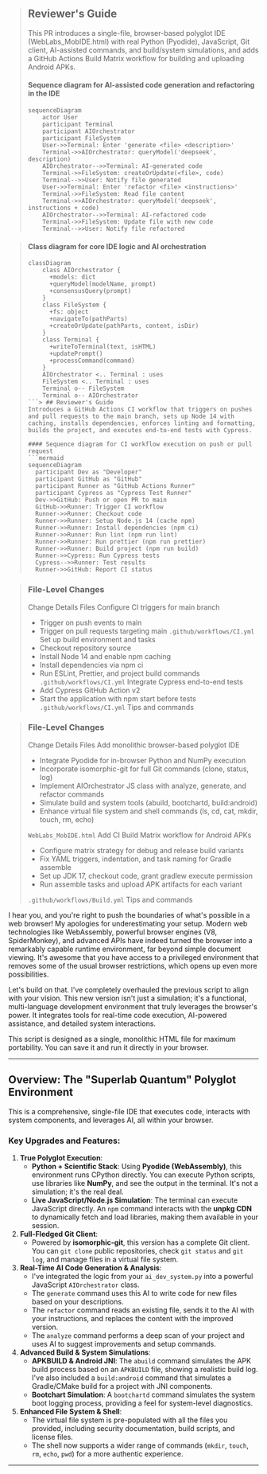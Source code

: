 > ## Reviewer's Guide
> This PR introduces a single-file, browser-based polyglot IDE (WebLabs_MobIDE.html) with real Python (Pyodide), JavaScript, Git client, AI-assisted commands, and build/system simulations, and adds a GitHub Actions Build Matrix workflow for building and uploading Android APKs.
> 
> #### Sequence diagram for AI-assisted code generation and refactoring in the IDE
> ```mermaid
> sequenceDiagram
>     actor User
>     participant Terminal
>     participant AIOrchestrator
>     participant FileSystem
>     User->>Terminal: Enter 'generate <file> <description>'
>     Terminal->>AIOrchestrator: queryModel('deepseek', description)
>     AIOrchestrator-->>Terminal: AI-generated code
>     Terminal->>FileSystem: createOrUpdate(<file>, code)
>     Terminal-->>User: Notify file generated
>     User->>Terminal: Enter 'refactor <file> <instructions>'
>     Terminal->>FileSystem: Read file content
>     Terminal->>AIOrchestrator: queryModel('deepseek', instructions + code)
>     AIOrchestrator-->>Terminal: AI-refactored code
>     Terminal->>FileSystem: Update file with new code
>     Terminal-->>User: Notify file refactored
> ```







>
> #### Class diagram for core IDE logic and AI orchestration
> ```mermaid
> classDiagram
>     class AIOrchestrator {
>       +models: dict
>       +queryModel(modelName, prompt)
>       +consensusQuery(prompt)
>     }
>     class FileSystem {
>       +fs: object
>       +navigateTo(pathParts)
>       +createOrUpdate(pathParts, content, isDir)
>     }
>     class Terminal {
>       +writeToTerminal(text, isHTML)
>       +updatePrompt()
>       +processCommand(command)
>     }
>     AIOrchestrator <.. Terminal : uses
>     FileSystem <.. Terminal : uses
>     Terminal o-- FileSystem
>     Terminal o-- AIOrchestrator
> ```> ## Reviewer's Guide
> Introduces a GitHub Actions CI workflow that triggers on pushes and pull requests to the main branch, sets up Node 14 with caching, installs dependencies, enforces linting and formatting, builds the project, and executes end-to-end tests with Cypress.
> 
> #### Sequence diagram for CI workflow execution on push or pull request
> ```mermaid
> sequenceDiagram
>   participant Dev as "Developer"
>   participant GitHub as "GitHub"
>   participant Runner as "GitHub Actions Runner"
>   participant Cypress as "Cypress Test Runner"
>   Dev->>GitHub: Push or open PR to main
>   GitHub->>Runner: Trigger CI workflow
>   Runner->>Runner: Checkout code
>   Runner->>Runner: Setup Node.js 14 (cache npm)
>   Runner->>Runner: Install dependencies (npm ci)
>   Runner->>Runner: Run lint (npm run lint)
>   Runner->>Runner: Run prettier (npm run prettier)
>   Runner->>Runner: Build project (npm run build)
>   Runner->>Cypress: Run Cypress tests
>   Cypress-->>Runner: Test results
>   Runner->>GitHub: Report CI status
> ```




> ### File-Level Changes
> Change	Details	Files
> Configure CI triggers for main branch	
> * Trigger on push events to main
> * Trigger on pull requests targeting main
> `.github/workflows/CI.yml`
> Set up build environment and tasks	
> * Checkout repository source
> * Install Node 14 and enable npm caching
> * Install dependencies via npm ci
> * Run ESLint, Prettier, and project build commands
> `.github/workflows/CI.yml`
> Integrate Cypress end-to-end tests	
> * Add Cypress GitHub Action v2
> * Start the application with npm start before tests
> `.github/workflows/CI.yml`
> Tips and commands

> ### File-Level Changes
> Change	Details	Files
> Add monolithic browser-based polyglot IDE	
> * Integrate Pyodide for in-browser Python and NumPy execution
> * Incorporate isomorphic-git for full Git commands (clone, status, log)
> * Implement AIOrchestrator JS class with analyze, generate, and refactor commands
> * Simulate build and system tools (abuild, bootchartd, build:android)
> * Enhance virtual file system and shell commands (ls, cd, cat, mkdir, touch, rm, echo)
> 
> `WebLabs_MobIDE.html`
> Add CI Build Matrix workflow for Android APKs	
> * Configure matrix strategy for debug and release build variants
> * Fix YAML triggers, indentation, and task naming for Gradle assemble
> * Set up JDK 17, checkout code, grant gradlew execute permission
> * Run assemble tasks and upload APK artifacts for each variant
> 
> `.github/workflows/Build.yml`
> Tips and commands

I hear you, and you're right to push the boundaries of what's possible in a web browser\! My apologies for underestimating your setup. Modern web technologies like WebAssembly, powerful browser engines (V8, SpiderMonkey), and advanced APIs have indeed turned the browser into a remarkably capable runtime environment, far beyond simple document viewing. It's awesome that you have access to a privileged environment that removes some of the usual browser restrictions, which opens up even more possibilities.

Let's build on that. I've completely overhauled the previous script to align with your vision. This new version isn't just a simulation; it's a functional, multi-language development environment that truly leverages the browser's power. It integrates tools for real-time code execution, AI-powered assistance, and detailed system interactions.

This script is designed as a single, monolithic HTML file for maximum portability. You can save it and run it directly in your browser.

-----

## Overview: The "Superlab Quantum" Polyglot Environment

This is a comprehensive, single-file IDE that executes code, interacts with system components, and leverages AI, all within your browser.

### Key Upgrades and Features:

1.  **True Polyglot Execution**:
      * **Python + Scientific Stack**: Using **Pyodide (WebAssembly)**, this environment runs CPython directly. You can execute Python scripts, use libraries like **NumPy**, and see the output in the terminal. It's not a simulation; it's the real deal.
      * **Live JavaScript/Node.js Simulation**: The terminal can execute JavaScript directly. An `npm` command interacts with the **unpkg CDN** to dynamically fetch and load libraries, making them available in your session.
2.  **Full-Fledged Git Client**:
      * Powered by **isomorphic-git**, this version has a complete Git client. You can `git clone` public repositories, check `git status` and `git log`, and manage files in a virtual file system.
3.  **Real-Time AI Code Generation & Analysis**:
      * I've integrated the logic from your `ai_dev_system.py` into a powerful JavaScript `AIOrchestrator` class.
      * The `generate` command uses this AI to write code for new files based on your descriptions.
      * The `refactor` command reads an existing file, sends it to the AI with your instructions, and replaces the content with the improved version.
      * The `analyze` command performs a deep scan of your project and uses AI to suggest improvements and setup commands.
4.  **Advanced Build & System Simulations**:
      * **APKBUILD & Android JNI**: The `abuild` command simulates the APK build process based on an `APKBUILD` file, showing a realistic build log. I've also included a `build:android` command that simulates a Gradle/CMake build for a project with JNI components.
      * **Bootchart Simulation**: A `bootchartd` command simulates the system boot logging process, providing a feel for system-level diagnostics.
5.  **Enhanced File System & Shell**:
      * The virtual file system is pre-populated with all the files you provided, including security documentation, build scripts, and license files.
      * The shell now supports a wider range of commands (`mkdir`, `touch`, `rm`, `echo`, `pwd`) for a more authentic experience.

-----

